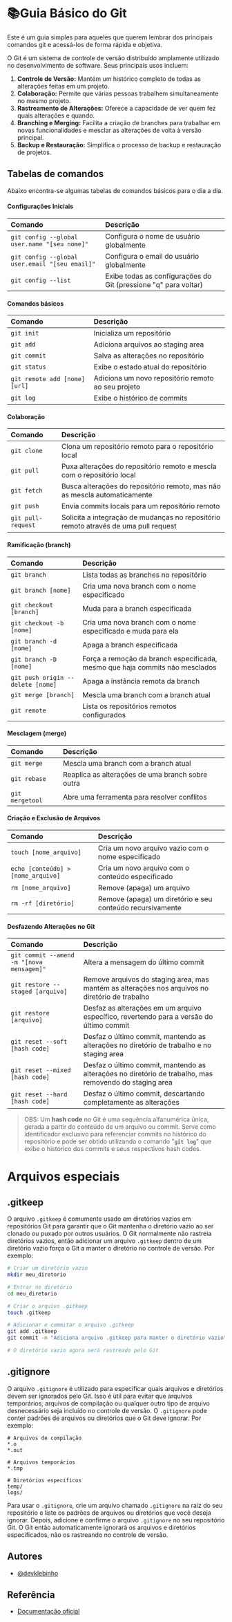 
# 📚Guia Básico do Git

Este é um guia simples para aqueles que querem lembrar dos principais comandos git e acessá-los de forma rápida e objetiva.

O Git é um sistema de controle de versão distribuído amplamente utilizado no desenvolvimento de software. Seus principais usos incluem:

1. **Controle de Versão:** Mantém um histórico completo de todas as alterações feitas em um projeto.
2. **Colaboração:** Permite que várias pessoas trabalhem simultaneamente no mesmo projeto.
3. **Rastreamento de Alterações:** Oferece a capacidade de ver quem fez quais alterações e quando.
4. **Branching e Merging:** Facilita a criação de branches para trabalhar em novas funcionalidades e mesclar as alterações de volta à versão principal.
5. **Backup e Restauração:** Simplifica o processo de backup e restauração de projetos.


## Tabelas de comandos

Abaixo encontra-se algumas tabelas de comandos básicos para o dia a dia.

#### Configurações Iniciais

| Comando                       | Descrição                                             | 
| :---------------------------- | :---------------------------------------------------- | 
| `git config --global user.name "[seu nome]"` | Configura o nome de usuário globalmente |
| `git config --global user.email "[seu email]"` | Configura o email do usuário globalmente |
| `git config --list` | Exibe todas as configurações do Git (pressione "q" para voltar) |

#### Comandos básicos

| Comando      | Descrição                           | 
| :----------- | :---------------------------------- | 
| `git init`   | Inicializa um repositório           | 
| `git add`    | Adiciona arquivos ao staging area   | 
| `git commit` | Salva as alterações no repositório  | 
| `git status` | Exibe o estado atual do repositório | 
| `git remote add [nome] [url]`                        | Adiciona um novo repositório remoto ao seu projeto       |
| `git log`    | Exibe o histórico de commits        |


#### Colaboração

| Comando               | Descrição                                          | 
| :-------------------- | :------------------------------------------------- | 
| `git clone`           | Clona um repositório remoto para o repositório local | 
| `git pull`    | Puxa alterações do repositório remoto e mescla com o repositório local  | 
| `git fetch`   | Busca alterações do repositório remoto, mas não as mescla automaticamente  | 
| `git push`            | Envia commits locais para um repositório remoto  | 
| `git pull-request`    | Solicita a integração de mudanças no repositório remoto através de uma pull request |

#### Ramificação (branch)

| Comando                           | Descrição                                                 | 
| :-------------------------------- | :-------------------------------------------------------- | 
| `git branch`                      | Lista todas as branches no repositório                    | 
| `git branch [nome]`               | Cria uma nova branch com o nome especificado              | 
| `git checkout [branch]`           | Muda para a branch especificada                           | 
| `git checkout -b [nome]`          | Cria uma nova branch com o nome especificado e muda para ela |
| `git branch -d [nome]`            | Apaga a branch especificada                               |
| `git branch -D [nome]`            | Força a remoção da branch especificada, mesmo que haja commits não mesclados  |
| `git push origin --delete [nome]` | Apaga a instância remota da branch |
| `git merge [branch]`              | Mescla uma branch com a branch atual                      | 
| `git remote`                      | Lista os repositórios remotos configurados                | 

#### Mesclagem (merge)

| Comando           | Descrição                                        | 
| :---------------- | :----------------------------------------------- | 
| `git merge`      | Mescla uma branch com a branch atual            | 
| `git rebase`     | Reaplica as alterações de uma branch sobre outra| 
| `git mergetool`  | Abre uma ferramenta para resolver conflitos     | 


#### Criação e Exclusão de Arquivos

| Comando                                       | Descrição                                                 | 
| :-------------------------------------------- | :-------------------------------------------------------- | 
| `touch [nome_arquivo]`                        | Cria um novo arquivo vazio com o nome especificado        |
| `echo [conteúdo] > [nome_arquivo]`            | Cria um novo arquivo com o conteúdo especificado          |
| `rm [nome_arquivo]`                           | Remove (apaga) um arquivo                                 |
| `rm -rf [diretório]`                          | Remove (apaga) um diretório e seu conteúdo recursivamente |


#### Desfazendo Alterações no Git

| Comando                                              | Descrição                                                                               | 
| :--------------------------------------------------- | :-------------------------------------------------------------------------------------- | 
| `git commit --amend -m "[nova mensagem]"`           | Altera a mensagem do último commit                                                       |
| `git restore --staged [arquivo]`                    | Remove arquivos do staging area, mas mantém as alterações nos arquivos no diretório de trabalho |
| `git restore [arquivo]`                             | Desfaz as alterações em um arquivo específico, revertendo para a versão do último commit |
| `git reset --soft [hash code]`                           | Desfaz o último commit, mantendo as alterações no diretório de trabalho e no staging area |
| `git reset --mixed [hash code]`                          | Desfaz o último commit, mantendo as alterações no diretório de trabalho, mas removendo do staging area |
| `git reset --hard [hash code]`                           | Desfaz o último commit, descartando completamente as alterações                           |

> OBS: Um **hash code** no Git é uma sequência alfanumérica única, gerada a partir do conteúdo de um arquivo ou commit. Serve como identificador exclusivo para referenciar commits no histórico do repositório e pode ser obtido utilizando o comando "**`git log`**" que exibe o histórico dos commits e seus respectivos hash codes.



# Arquivos especiais

## .gitkeep

O arquivo `.gitkeep` é comumente usado em diretórios vazios em repositórios Git para garantir que o Git mantenha o diretório vazio ao ser clonado ou puxado por outros usuários. O Git normalmente não rastreia diretórios vazios, então adicionar um arquivo `.gitkeep` dentro de um diretório vazio força o Git a manter o diretório no controle de versão. Por exemplo:

```bash
# Criar um diretório vazio
mkdir meu_diretorio

# Entrar no diretório
cd meu_diretorio

# Criar o arquivo .gitkeep
touch .gitkeep

# Adicionar e commitar o arquivo .gitkeep
git add .gitkeep
git commit -m "Adiciona arquivo .gitkeep para manter o diretório vazio"

# O diretório vazio agora será rastreado pelo Git
```



## .gitignore

O arquivo `.gitignore` é utilizado para especificar quais arquivos e diretórios devem ser ignorados pelo Git. Isso é útil para evitar que arquivos temporários, arquivos de compilação ou qualquer outro tipo de arquivo desnecessário seja incluído no controle de versão. O `.gitignore` pode conter padrões de arquivos ou diretórios que o Git deve ignorar. Por exemplo:

```plaintext
# Arquivos de compilação
*.o
*.out

# Arquivos temporários
*.tmp

# Diretórios específicos
temp/
logs/
```

Para usar o `.gitignore`, crie um arquivo chamado `.gitignore` na raiz do seu repositório e liste os padrões de arquivos ou diretórios que você deseja ignorar. Depois, adicione e confirme o arquivo `.gitignore` no seu repositório Git. O Git então automaticamente ignorará os arquivos e diretórios especificados, não os rastreando no controle de versão.

## Autores

- [@devklebinho](https://www.github.com/devklebinho)


## Referência

- [Documentação oficial](https://git-scm.com/doc)
